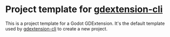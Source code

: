# Project template for [gdextension-cli](https://github.com/3LK3/gdextension-cli)

This is a project template for a Godot GDExtension.
It's the default template used by [gdextension-cli](https://github.com/3LK3/gdextension-cli) to create a new project.

